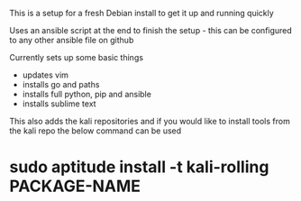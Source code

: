 This is a setup for a fresh Debian install to get it up and running quickly

Uses an ansible script at the end to finish the setup - this can be configured to any other ansible file on github

Currently sets up some basic things 

- updates vim
- installs go and paths
- installs full python, pip and ansible
- installs sublime text

This also adds the kali repositories and if you would like to install tools from the kali repo the below command can be used
# sudo aptitude install -t kali-rolling PACKAGE-NAME 
